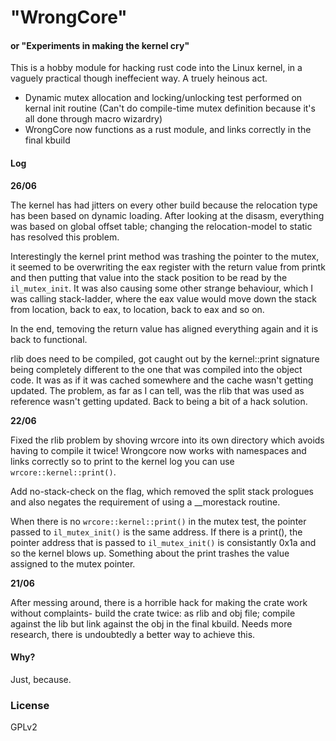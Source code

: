 # "WrongCore"
#### or "Experiments in making the kernel cry"

This is a hobby module for hacking rust code into the Linux kernel, in a vaguely practical though ineffecient way. A truely heinous act.

* Dynamic mutex allocation and locking/unlocking test performed on kernal init routine (Can't do compile-time mutex definition because it's all done through macro wizardry)
* WrongCore now functions as a rust module, and links correctly in the final kbuild


#### Log

**26/06**

The kernel has had jitters on every other build because the relocation type has been based on dynamic loading. After looking at the disasm, everything was based on global offset table; changing the relocation-model to static has resolved this problem.

Interestingly the kernel print method was trashing the pointer to the mutex, it seemed to be overwriting the eax register with the return value from printk and then putting that value into the stack position to be read by the `il_mutex_init`. It was also causing some other strange behaviour, which I was calling stack-ladder, where the eax value would move down the stack from location, back to eax, to location, back to eax and so on.

In the end, temoving the return value has aligned everything again and it is back to functional.

rlib does need to be compiled, got caught out by the kernel::print signature being completely different to the one that was compiled into the object code. It was as if it was cached somewhere and the cache wasn't getting updated. The problem, as far as I can tell, was the rlib that was used as reference wasn't getting updated. Back to being a bit of a hack solution.

**22/06**

Fixed the rlib problem by shoving wrcore into its own directory which avoids having to compile it twice! Wrongcore now works with namespaces and links correctly so to print to the kernel log you can use `wrcore::kernel::print()`.

Add no-stack-check on the flag, which removed the split stack prologues and also negates the requirement of using a __morestack routine.

When there is no `wrcore::kernel::print()` in the mutex test, the pointer passed to `il_mutex_init()` is the same address. If there is a print(), the pointer address that is passed to `il_mutex_init()` is consistantly 0x1a and so the kernel blows up. Something about the print trashes the value assigned to the mutex pointer.


**21/06**

After messing around, there is a horrible hack for making the crate work without complaints- build the crate twice: as rlib and obj file; compile against the lib but link against the obj in the final kbuild. Needs more research, there is undoubtedly a better way to achieve this.



#### Why?

Just, because.



### License

GPLv2
